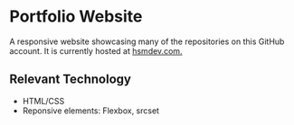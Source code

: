 # Portfolio Website

A responsive website showcasing many of the repositories on this GitHub account. It is currently hosted at [hsmdev.com.](http://www.hsmdev.com)

## Relevant Technology

* HTML/CSS
* Reponsive elements: Flexbox, srcset
